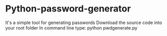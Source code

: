 # Python-password-generator
It's a simple tool for generating passwords
Download the source code into your root folder 
In command line type: python pwdgenerate.py
